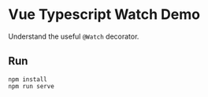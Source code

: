 Vue Typescript Watch Demo
=========================

Understand the useful `@Watch` decorator.

Run
---

```
npm install
npm run serve
```
